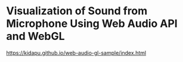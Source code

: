 # Visualization of Sound from Microphone Using Web Audio API and WebGL

https://kidapu.github.io/web-audio-gl-sample/index.html